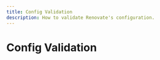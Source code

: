 ```yaml
---
title: Config Validation
description: How to validate Renovate's configuration.
---
```


# Config Validation
